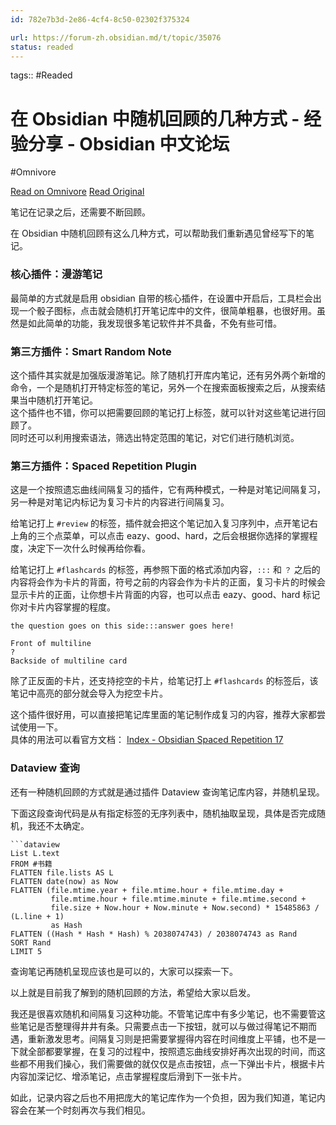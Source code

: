 ```yaml
---
id: 782e7b3d-2e86-4cf4-8c50-02302f375324

url: https://forum-zh.obsidian.md/t/topic/35076
status: readed
---
```



tags::  #Readed 

# 在 Obsidian 中随机回顾的几种方式 - 经验分享 - Obsidian 中文论坛
#Omnivore

[Read on Omnivore](https://omnivore.app/me/obsidian-obsidian-191feecacc9)
[Read Original](https://forum-zh.obsidian.md/t/topic/35076)

笔记在记录之后，还需要不断回顾。

在 Obsidian 中随机回顾有这么几种方式，可以帮助我们重新遇见曾经写下的笔记。

### [](#h-1)核心插件：漫游笔记

最简单的方式就是启用 obsidian 自带的核心插件，在设置中开启后，工具栏会出现一个骰子图标，点击就会随机打开笔记库中的文件，很简单粗暴，也很好用。虽然是如此简单的功能，我发现很多笔记软件并不具备，不免有些可惜。

### [](#smart-random-note-2)第三方插件：Smart Random Note

这个插件其实就是加强版漫游笔记。除了随机打开库内笔记，还有另外两个新增的命令，一个是随机打开特定标签的笔记，另外一个在搜索面板搜索之后，从搜索结果当中随机打开笔记。  
这个插件也不错，你可以把需要回顾的笔记打上标签，就可以针对这些笔记进行回顾了。  
同时还可以利用搜索语法，筛选出特定范围的笔记，对它们进行随机浏览。

### [](#spaced-repetition-plugin-3)第三方插件：Spaced Repetition Plugin

这是一个按照遗忘曲线间隔复习的插件，它有两种模式，一种是对笔记间隔复习，另一种是对笔记内标记为复习卡片的内容进行间隔复习。

给笔记打上 `#review` 的标签，插件就会把这个笔记加入复习序列中，点开笔记右上角的三个点菜单，可以点击 eazy、good、hard，之后会根据你选择的掌握程度，决定下一次什么时候再给你看。

给笔记打上 `#flashcards` 的标签，再参照下面的格式添加内容，`:::` 和 `？` 之后的内容将会作为卡片的背面，符号之前的内容会作为卡片的正面，复习卡片的时候会显示卡片的正面，让你想卡片背面的内容，也可以点击 eazy、good、hard 标记你对卡片内容掌握的程度。

```livecodeserver
the question goes on this side:::answer goes here!

```

```armasm
Front of multiline
?
Backside of multiline card

```

除了正反面的卡片，还支持挖空的卡片，给笔记打上 `#flashcards` 的标签后，该笔记中高亮的部分就会导入为挖空卡片。

这个插件很好用，可以直接把笔记库里面的笔记制作成复习的内容，推荐大家都尝试使用一下。  
具体的用法可以看官方文档： [Index - Obsidian Spaced Repetition 17](https://www.stephenmwangi.com/obsidian-spaced-repetition/)

### [](#dataview-4)Dataview 查询

还有一种随机回顾的方式就是通过插件 Dataview 查询笔记库内容，并随机呈现。

下面这段查询代码是从有指定标签的无序列表中，随机抽取呈现，具体是否完成随机，我还不太确定。

```applescript
```dataview
List L.text
FROM #书籍
FLATTEN file.lists AS L
FLATTEN date(now) as Now
FLATTEN (file.mtime.year + file.mtime.hour + file.mtime.day + 
	     file.mtime.hour + file.mtime.minute + file.mtime.second + 
	     file.size + Now.hour + Now.minute + Now.second) * 15485863 / (L.line + 1) 
	     as Hash
FLATTEN ((Hash * Hash * Hash) % 2038074743) / 2038074743 as Rand
SORT Rand
LIMIT 5

```

查询笔记再随机呈现应该也是可以的，大家可以探索一下。

以上就是目前我了解到的随机回顾的方法，希望给大家以启发。

我还是很喜欢随机和间隔复习这种功能。不管笔记库中有多少笔记，也不需要管这些笔记是否整理得井井有条。只需要点击一下按钮，就可以与做过得笔记不期而遇，重新激发思考。间隔复习则是把需要掌握得内容在时间维度上平铺，也不是一下就全部都要掌握，在复习的过程中，按照遗忘曲线安排好再次出现的时间，而这些都不用我们操心，我们需要做的就仅仅是点击按钮，点一下弹出卡片，根据卡片内容加深记忆、增添笔记，点击掌握程度后滑到下一张卡片。

如此，记录内容之后也不用把庞大的笔记库作为一个负担，因为我们知道，笔记内容会在某一个时刻再次与我们相见。

